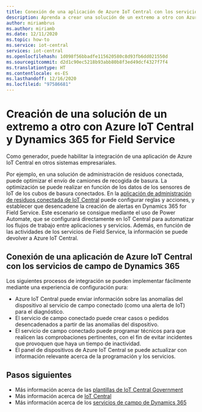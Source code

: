```yaml
---
title: Conexión de una aplicación de Azure IoT Central con los servicios de campo de Dynamics 365 | Microsoft Docs
description: Aprenda a crear una solución de un extremo a otro con Azure IoT Central y Dynamics 365 for Field Service
author: miriambrus
ms.author: miriamb
ms.date: 12/11/2020
ms.topic: how-to
ms.service: iot-central
services: iot-central
ms.openlocfilehash: 1d098f56bbadfe115620580c8d93fb6dd021550d
ms.sourcegitcommit: d2d1c90ec5218b93abb80b8f3ed49dcf4327f7f4
ms.translationtype: HT
ms.contentlocale: es-ES
ms.lasthandoff: 12/16/2020
ms.locfileid: "97586681"
---
```

# <a name="build-end-to-end-solution-with-azure-iot-central-and-dynamics-365-field-service"></a>Creación de una solución de un extremo a otro con Azure IoT Central y Dynamics 365 for Field Service 
Como generador, puede habilitar la integración de una aplicación de Azure IoT Central en otros sistemas empresariales. 

Por ejemplo, en una solución de administración de residuos conectada, puede optimizar el envío de camiones de recogida de basura. La optimización se puede realizar en función de los datos de los sensores de IoT de los cubos de basura conectados. En la [aplicación de administración de residuos conectada de IoT Central](./tutorial-connected-waste-management.md) puede configurar reglas y acciones, y establecer que desencadene la creación de alertas en Dynamics 365 for Field Service. Este escenario se consigue mediante el uso de Power Automate, que se configurará directamente en IoT Central para automatizar los flujos de trabajo entre aplicaciones y servicios. Además, en función de las actividades de los servicios de Field Service, la información se puede devolver a Azure IoT Central. 

## <a name="how-to-connect-your-azure-iot-central-application-with-dynamics-365-field-services"></a>Conexión de una aplicación de Azure IoT Central con los servicios de campo de Dynamics 365 

Los siguientes procesos de integración se pueden implementar fácilmente mediante una experiencia de configuración pura:
* Azure IoT Central puede enviar información sobre las anomalías del dispositivo al servicio de campo conectado (como una alerta de IoT) para el diagnóstico.
* El servicio de campo conectado puede crear casos o pedidos desencadenados a partir de las anomalías del dispositivo.
* El servicio de campo conectado puede programar técnicos para que realicen las comprobaciones pertinentes, con el fin de evitar incidentes que provoquen que haya un tiempo de inactividad.
* El panel de dispositivos de Azure IoT Central se puede actualizar con información relevante acerca de la programación y los servicios.


## <a name="next-steps"></a>Pasos siguientes
* Más información acerca de las [plantillas de IoT Central Government](./overview-iot-central-government.md)
* Más información acerca de [IoT Central](../core/overview-iot-central.md)
* Más información acerca de los [servicios de campo de Dynamics 365](/dynamics365/field-service/cfs-iot-overview)
